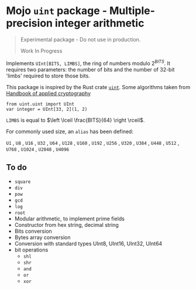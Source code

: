 # Mojo `uint` package - Multiple-precision integer arithmetic

> Experimental package - Do not use in production.
>
> Work In Progress

Implements `UInt[BITS, LIMBS]`, the ring of numbers modulo $2^{BITS}$.
It requires two parameters: the number of bits and
the number of 32-bit 'limbs' required to store those bits.

This package is inspired by the Rust crate [`uint`](https://github.com/recmo/uint/tree/main).
Some algorithms taken from [Handbook of applied cryptography](https://cacr.uwaterloo.ca/hac/about/chap14.pdf)

```mojo
from uint.uint import UInt
var integer = UInt[33, 2](1, 2)
```

`LIMBS` is equal to $\left \lceil \frac{BITS}{64} \right \rceil$.

For commonly used size, an `alias` has been defined:

`U1` , `U8` , `U16` , `U32` ,
`U64` , `U128` , `U160` , `U192` ,
`U256` , `U320` , `U384` , `U448` ,
`U512` , `U768` , `U1024` , `U2048` ,
`U4096`

## To do

- `square`
- `div`
- `pow`
- `gcd`
- `log`
- `root`
- Modular arithmetic, to implement prime fields
- Constructor from hex string, decimal string
- Bits conversion
- Bytes array conversion
- Conversion with standard types UInt8, UInt16, UInt32, UInt64
- bit operations
  - `shl`
  - `shr`
  - `and`
  - `or`
  - `xor`
